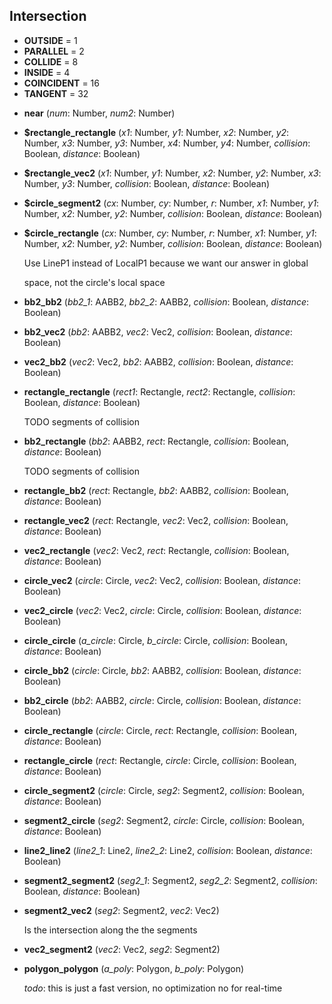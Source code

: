 <a name="Intersection"></a>
## Intersection
* **OUTSIDE** = 1
* **PARALLEL** = 2
* **COLLIDE** = 8
* **INSIDE** = 4
* **COINCIDENT** = 16
* **TANGENT** = 32

<a name="Intersection-near"></a>
* **near** (*num*: Number, *num2*: Number)

<a name="Intersection-$rectangle_rectangle"></a>
* **$rectangle_rectangle** (*x1*: Number, *y1*: Number, *x2*: Number, *y2*: Number, *x3*: Number, *y3*: Number, *x4*: Number, *y4*: Number, *collision*: Boolean, *distance*: Boolean)

<a name="Intersection-$rectangle_vec2"></a>
* **$rectangle_vec2** (*x1*: Number, *y1*: Number, *x2*: Number, *y2*: Number, *x3*: Number, *y3*: Number, *collision*: Boolean, *distance*: Boolean)

<a name="Intersection-$circle_segment2"></a>
* **$circle_segment2** (*cx*: Number, *cy*: Number, *r*: Number, *x1*: Number, *y1*: Number, *x2*: Number, *y2*: Number, *collision*: Boolean, *distance*: Boolean)

<a name="Intersection-$circle_rectangle"></a>
* **$circle_rectangle** (*cx*: Number, *cy*: Number, *r*: Number, *x1*: Number, *y1*: Number, *x2*: Number, *y2*: Number, *collision*: Boolean, *distance*: Boolean)

  Use LineP1 instead of LocalP1 because we want our answer in global

  space, not the circle's local space


<a name="Intersection-bb2_bb2"></a>
* **bb2_bb2** (*bb2_1*: AABB2, *bb2_2*: AABB2, *collision*: Boolean, *distance*: Boolean)

<a name="Intersection-bb2_vec2"></a>
* **bb2_vec2** (*bb2*: AABB2, *vec2*: Vec2, *collision*: Boolean, *distance*: Boolean)

<a name="Intersection-vec2_bb2"></a>
* **vec2_bb2** (*vec2*: Vec2, *bb2*: AABB2, *collision*: Boolean, *distance*: Boolean)

<a name="Intersection-rectangle_rectangle"></a>
* **rectangle_rectangle** (*rect1*: Rectangle, *rect2*: Rectangle, *collision*: Boolean, *distance*: Boolean)

  TODO segments of collision


<a name="Intersection-bb2_rectangle"></a>
* **bb2_rectangle** (*bb2*: AABB2, *rect*: Rectangle, *collision*: Boolean, *distance*: Boolean)

  TODO segments of collision


<a name="Intersection-rectangle_bb2"></a>
* **rectangle_bb2** (*rect*: Rectangle, *bb2*: AABB2, *collision*: Boolean, *distance*: Boolean)

<a name="Intersection-rectangle_vec2"></a>
* **rectangle_vec2** (*rect*: Rectangle, *vec2*: Vec2, *collision*: Boolean, *distance*: Boolean)

<a name="Intersection-vec2_rectangle"></a>
* **vec2_rectangle** (*vec2*: Vec2, *rect*: Rectangle, *collision*: Boolean, *distance*: Boolean)

<a name="Intersection-circle_vec2"></a>
* **circle_vec2** (*circle*: Circle, *vec2*: Vec2, *collision*: Boolean, *distance*: Boolean)

<a name="Intersection-vec2_circle"></a>
* **vec2_circle** (*vec2*: Vec2, *circle*: Circle, *collision*: Boolean, *distance*: Boolean)

<a name="Intersection-circle_circle"></a>
* **circle_circle** (*a_circle*: Circle, *b_circle*: Circle, *collision*: Boolean, *distance*: Boolean)

<a name="Intersection-circle_bb2"></a>
* **circle_bb2** (*circle*: Circle, *bb2*: AABB2, *collision*: Boolean, *distance*: Boolean)

<a name="Intersection-bb2_circle"></a>
* **bb2_circle** (*bb2*: AABB2, *circle*: Circle, *collision*: Boolean, *distance*: Boolean)

<a name="Intersection-circle_rectangle"></a>
* **circle_rectangle** (*circle*: Circle, *rect*: Rectangle, *collision*: Boolean, *distance*: Boolean)

<a name="Intersection-rectangle_circle"></a>
* **rectangle_circle** (*rect*: Rectangle, *circle*: Circle, *collision*: Boolean, *distance*: Boolean)

<a name="Intersection-circle_segment2"></a>
* **circle_segment2** (*circle*: Circle, *seg2*: Segment2, *collision*: Boolean, *distance*: Boolean)

<a name="Intersection-segment2_circle"></a>
* **segment2_circle** (*seg2*: Segment2, *circle*: Circle, *collision*: Boolean, *distance*: Boolean)

<a name="Intersection-line2_line2"></a>
* **line2_line2** (*line2_1*: Line2, *line2_2*: Line2, *collision*: Boolean, *distance*: Boolean)

<a name="Intersection-segment2_segment2"></a>
* **segment2_segment2** (*seg2_1*: Segment2, *seg2_2*: Segment2, *collision*: Boolean, *distance*: Boolean)

<a name="Intersection-segment2_vec2"></a>
* **segment2_vec2** (*seg2*: Segment2, *vec2*: Vec2)

  Is the intersection along the the segments


<a name="Intersection-vec2_segment2"></a>
* **vec2_segment2** (*vec2*: Vec2, *seg2*: Segment2)

<a name="Intersection-polygon_polygon"></a>
* **polygon_polygon** (*a_poly*: Polygon, *b_poly*: Polygon)

  *todo*: this is just a fast version, no optimization no for real-time
